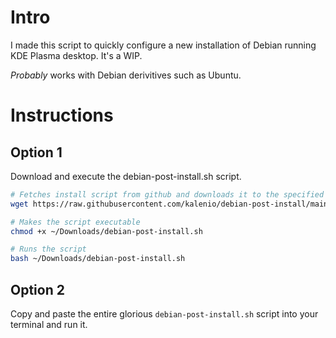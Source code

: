 # Intro
I made this script to quickly configure a new installation of Debian running KDE Plasma desktop. It's a WIP.

_Probably_ works with Debian derivitives such as Ubuntu.

# Instructions
## Option 1
Download and execute the debian-post-install.sh script. 
```bash
# Fetches install script from github and downloads it to the specified directory (i.e. /home/USER/Downloads)
wget https://raw.githubusercontent.com/kalenio/debian-post-install/main/debian-post-install.sh -P ~/Downloads

# Makes the script executable
chmod +x ~/Downloads/debian-post-install.sh

# Runs the script
bash ~/Downloads/debian-post-install.sh
```
## Option 2
Copy and paste the entire glorious `debian-post-install.sh` script into your terminal and run it.  
